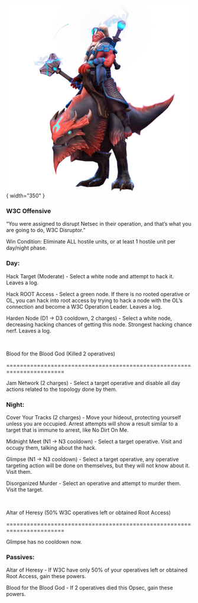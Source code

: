 ![w3cdisruptor.png](Images/w3cdisruptor.png){ width="350" }

### **W3C Offensive**

“You were assigned to disrupt Netsec in their operation, and that’s what you are going to do, W3C Disruptor.”

Win Condition: Eliminate ALL hostile units, or at least 1 hostile unit per day/night phase.

### **Day:**

Hack Target (Moderate) - Select a white node and attempt to hack it. Leaves a log.

Hack ROOT Access - Select a green node. If there is no rooted operative or OL, you can hack into root access by trying to hack a node with the OL’s connection and become a W3C Operation Leader. Leaves a log.

Harden Node (D1 -> D3 cooldown, 2 charges) - Select a white node, decreasing hacking chances of getting this node. Strongest hacking chance nerf. Leaves a log.

<br>

Blood for the Blood God (Killed 2 operatives)

=======================================================================

Jam Network (2 charges) - Select a target operative and disable all day actions related to the topology done by them.

### **Night:**

Cover Your Tracks (2 charges) - Move your hideout, protecting yourself unless you are occupied. Arrest attempts will show a result similar to a target that is immune to arrest, like No Dirt On Me.

Midnight Meet (N1 -> N3 cooldown) - Select a target operative. Visit and occupy them, talking about the hack. 

Glimpse (N1 -> N3 cooldown) - Select a target operative, any operative targeting action will be done on themselves, but they will not know about it. Visit them.

Disorganized Murder - Select an operative and attempt to murder them. Visit the target.

<br>

Altar of Heresy (50% W3C operatives left or obtained Root Access)

=======================================================================

Glimpse has no cooldown now.

### **Passives:**

Altar of Heresy - If W3C have only 50% of your operatives left or obtained Root Access, gain these powers.

Blood for the Blood God - If 2 operatives died this Opsec, gain these powers.